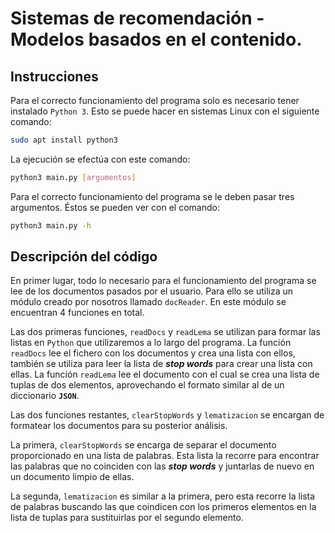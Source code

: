 # Sistemas de recomendación - Modelos basados en el contenido.

## Instrucciones

Para el correcto funcionamiento del programa solo es necesario tener instalado `Python 3`. Esto se puede hacer en sistemas Linux con el siguiente comando:
```bash
sudo apt install python3
```

La ejecución se efectúa con este comando:
```bash
python3 main.py [argumentos]
```

Para el correcto funcionamiento del programa se le deben pasar tres argumentos. Éstos se pueden ver con el comando:
```bash
python3 main.py -h
```

## Descripción del código

En primer lugar, todo lo necesario para el funcionamiento del programa se lee de los documentos pasados por el usuario. Para ello se utiliza un módulo creado por nosotros llamado `docReader`. En este módulo se encuentran 4 funciones en total. 

Las dos primeras funciones, `readDocs` y `readLema` se utilizan para formar las listas en `Python` que utilizaremos a lo largo del programa. La función `readDocs` lee el fichero con los documentos y crea una lista con ellos, también se utiliza para leer la lista de ***stop words*** para crear una lista con ellas. La función `readLema` lee el documento con el cual se crea una lista de tuplas de dos elementos, aprovechando el formato similar al de un diccionario **`JSON`**.

Las dos funciones restantes, `clearStopWords` y `lematizacion` se encargan de formatear los documentos para su posterior análisis.

La primera, `clearStopWords` se encarga de separar el documento proporcionado en una lista de palabras. Esta lista la recorre para encontrar las palabras que no coinciden con las ***stop words*** y juntarlas de nuevo en un documento limpio de ellas.

La segunda, `lematizacion` es similar a la primera, pero esta recorre la lista de palabras buscando las que coindicen con los primeros elementos en la lista de tuplas para sustituirlas por el segundo elemento. 